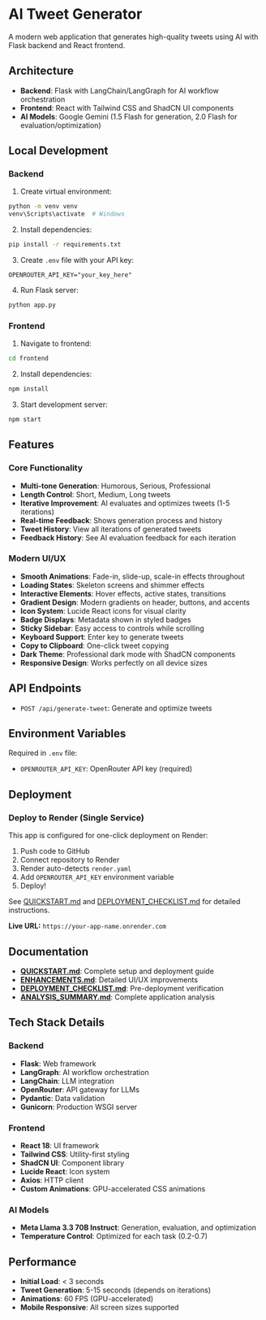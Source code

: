 # AI Tweet Generator

A modern web application that generates high-quality tweets using AI with Flask backend and React frontend.

## Architecture

- **Backend**: Flask with LangChain/LangGraph for AI workflow orchestration
- **Frontend**: React with Tailwind CSS and ShadCN UI components
- **AI Models**: Google Gemini (1.5 Flash for generation, 2.0 Flash for evaluation/optimization)

## Local Development

### Backend

1. Create virtual environment:
```bash
python -m venv venv
venv\Scripts\activate  # Windows
```

2. Install dependencies:
```bash
pip install -r requirements.txt
```

3. Create `.env` file with your API key:
```
OPENROUTER_API_KEY="your_key_here"
```

4. Run Flask server:
```bash
python app.py
```

### Frontend

1. Navigate to frontend:
```bash
cd frontend
```

2. Install dependencies:
```bash
npm install
```

3. Start development server:
```bash
npm start
```

## Features

### Core Functionality
- **Multi-tone Generation**: Humorous, Serious, Professional
- **Length Control**: Short, Medium, Long tweets
- **Iterative Improvement**: AI evaluates and optimizes tweets (1-5 iterations)
- **Real-time Feedback**: Shows generation process and history
- **Tweet History**: View all iterations of generated tweets
- **Feedback History**: See AI evaluation feedback for each iteration

### Modern UI/UX
- **Smooth Animations**: Fade-in, slide-up, scale-in effects throughout
- **Loading States**: Skeleton screens and shimmer effects
- **Interactive Elements**: Hover effects, active states, transitions
- **Gradient Design**: Modern gradients on header, buttons, and accents
- **Icon System**: Lucide React icons for visual clarity
- **Badge Displays**: Metadata shown in styled badges
- **Sticky Sidebar**: Easy access to controls while scrolling
- **Keyboard Support**: Enter key to generate tweets
- **Copy to Clipboard**: One-click tweet copying
- **Dark Theme**: Professional dark mode with ShadCN components
- **Responsive Design**: Works perfectly on all device sizes

## API Endpoints

- `POST /api/generate-tweet`: Generate and optimize tweets

## Environment Variables

Required in `.env` file:
- `OPENROUTER_API_KEY`: OpenRouter API key (required)

## Deployment

### Deploy to Render (Single Service)

This app is configured for one-click deployment on Render:

1. Push code to GitHub
2. Connect repository to Render
3. Render auto-detects `render.yaml`
4. Add `OPENROUTER_API_KEY` environment variable
5. Deploy!

See [QUICKSTART.md](QUICKSTART.md) and [DEPLOYMENT_CHECKLIST.md](DEPLOYMENT_CHECKLIST.md) for detailed instructions.

**Live URL:** `https://your-app-name.onrender.com`

## Documentation

- **[QUICKSTART.md](QUICKSTART.md)**: Complete setup and deployment guide
- **[ENHANCEMENTS.md](ENHANCEMENTS.md)**: Detailed UI/UX improvements
- **[DEPLOYMENT_CHECKLIST.md](DEPLOYMENT_CHECKLIST.md)**: Pre-deployment verification
- **[ANALYSIS_SUMMARY.md](ANALYSIS_SUMMARY.md)**: Complete application analysis

## Tech Stack Details

### Backend
- **Flask**: Web framework
- **LangGraph**: AI workflow orchestration
- **LangChain**: LLM integration
- **OpenRouter**: API gateway for LLMs
- **Pydantic**: Data validation
- **Gunicorn**: Production WSGI server

### Frontend
- **React 18**: UI framework
- **Tailwind CSS**: Utility-first styling
- **ShadCN UI**: Component library
- **Lucide React**: Icon system
- **Axios**: HTTP client
- **Custom Animations**: GPU-accelerated CSS animations

### AI Models
- **Meta Llama 3.3 70B Instruct**: Generation, evaluation, and optimization
- **Temperature Control**: Optimized for each task (0.2-0.7)

## Performance

- **Initial Load**: < 3 seconds
- **Tweet Generation**: 5-15 seconds (depends on iterations)
- **Animations**: 60 FPS (GPU-accelerated)
- **Mobile Responsive**: All screen sizes supported
